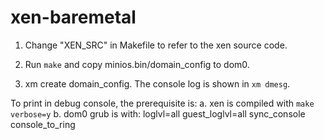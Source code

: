 # xen-baremetal

1. Change "XEN_SRC" in Makefile to refer to the xen source code.

2. Run `make` and copy minios.bin/domain_config to dom0.

3. xm create domain_config. The console log is shown in `xm dmesg`.

To print in debug console, the prerequisite is:
a. xen is compiled with `make verbose=y`
b. dom0 grub is with: loglvl=all guest_loglvl=all sync_console console_to_ring
